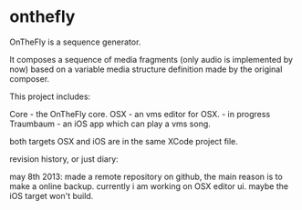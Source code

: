 onthefly
========

OnTheFly is a sequence generator.

It composes a sequence of media fragments (only audio is implemented by now) based on a variable media structure definition made by the original composer.

This project includes:

Core - the OnTheFly core.
OSX - an vms editor for OSX. - in progress
Traumbaum - an iOS app which can play a vms song.


both targets OSX and iOS are in the same XCode project file.



revision history, or just diary:

may 8th 2013:
 made a remote repository on github, the main reason is to make a online backup.
 currently i am working on OSX editor ui. maybe the iOS target won't build.
